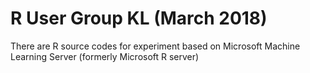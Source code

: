 # R User Group KL (March 2018)
There are R source codes for experiment based on Microsoft Machine Learning Server (formerly Microsoft R server)
